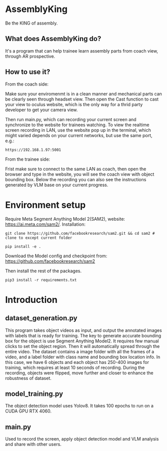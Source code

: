 # AssemblyKing
Be the KING of assembly.

## What does AssemblyKing do?

It's a program that can help trainee learn assembly parts from coach view, through AR prospective. 

## How to use it?

From the coach side:

Make sure your enviromenmt is in a clean manner and mechanical parts can be clearly seen through headset view. Then open the Cast function to cast your view to oculus website, which is the only way for a thrid party developer to get your camera view. 

Then run main.py, which can recording your current screen and synchronize to the website for trainees watching. To view the realtime screen recording in LAN, use the website pop up in the terminal, which might varied depends on your current networks, but use the same port, e.g.:

```
https://192.168.1.97:5001
```

From the trainee side:

Frist make sure to connect to the same LAN as coach, then open the browser and type in the website, you will see the coach view with object bounding box. Below the recording you can also see the instructions generated by VLM base on your current progress.

# Environment setup

Require Meta Segment Anything Model 2(SAM2), website: https://ai.meta.com/sam2/. Installation:
```
git clone https://github.com/facebookresearch/sam2.git && cd sam2 # clone to except current folder

pip install -e .
```

Download the Model config and checkpoint from: https://github.com/facebookresearch/sam2

Then install the rest of the packages.
```
pip3 install -r requirements.txt
```

# Introduction
## dataset_generation.py

This program takes object videos as input, and output the annotated images with labels that is ready for training. The key to generate accurate bounding box for the object is use Segment Anything Model2. It requires few manual clicks to set the object region. Then it will automatically spread through the entire video. The dataset contains a image folder with all the frames of a video, and a label folder with class name and bounding box location info. In this case, we have 6 objects and each object has 250-400 images for training, which requires at least 10 seconds of recording. During the recording, objects were flipped, move further and closer to enhance the robustness of dataset.

## model_training.py

The object detection model uses Yolov8. It takes 100 epochs to run on a CUDA GPU RTX 4060.

## main.py

Used to record the screen, apply object detection model and VLM analysis and share with other users.


